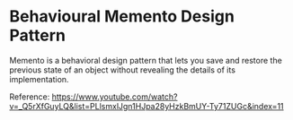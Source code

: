 # Behavioural Memento Design Pattern
Memento is a behavioral design pattern that lets you save and restore the previous state of an object without revealing the details of its implementation.

Reference: https://www.youtube.com/watch?v=_Q5rXfGuyLQ&list=PLlsmxlJgn1HJpa28yHzkBmUY-Ty71ZUGc&index=11